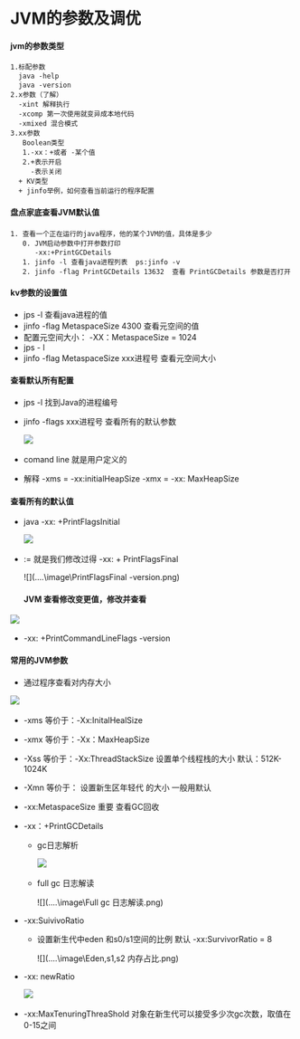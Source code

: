 # JVM的参数及调优
#### jvm的参数类型
    1.标配参数
      java -help
      java -version
    2.x参数（了解）
      -xint 解释执行
      -xcomp 第一次使用就变异成本地代码
      -xmixed 混合模式
    3.xx参数
       Boolean类型
       1.-xx：+或者 -某个值
       2.+表示开启
         -表示关闭
      + KV类型
      + jinfo举例，如何查看当前运行的程序配置

#### 盘点家底查看JVM默认值
    1. 查看一个正在运行的java程序，他的某个JVM的值，具体是多少
       0. JVM启动参数中打开参数打印
          -xx:+PrintGCDetails
       1. jinfo -l 查看java进程列表  ps:jinfo -v
       2. jinfo -flag PrintGCDetails 13632  查看 PrintGCDetails 参数是否打开

####  kv参数的设置值

- jps -l 查看java进程的值
- jinfo -flag MetaspaceSize 4300 查看元空间的值
- 配置元空间大小： -XX：MetaspaceSize = 1024
- jps - l 
- jinfo -flag MetaspaceSize xxx进程号  查看元空间大小



####  查看默认所有配置

- jps -l 找到Java的进程编号

- jinfo -flags  xxx进程号  查看所有的默认参数

   ![](..\..\image\查看JVM默认所有参数.png)

-  comand line 就是用户定义的
- 解释 -xms = -xx:initialHeapSize  -xmx   =  -xx: MaxHeapSize

####  查看所有的默认值

- java -xx: +PrintFlagsInitial

  ![](..\..\image\默认所有启动参数jvm.png)

- := 就是我们修改过得  -xx: + PrintFlagsFinal

  ![](..\..\image\PrintFlagsFinal -version.png)

    ####  JVM 查看修改变更值，修改并查看

![](..\..\image\修改jvm参数并查看.png)

-  -xx: +PrintCommandLineFlags -version



####  常用的JVM参数

-  通过程序查看对内存大小

  ![](..\image\通过代码查看堆内存大小.png)

- -xms  等价于：-Xx:InitalHealSize

- -xmx 等价于：-Xx：MaxHeapSize

- -Xss   等价于：-Xx:ThreadStackSize  设置单个线程栈的大小 默认：512K-1024K

- -Xmn  等价于：  设置新生区年轻代 的大小  一般用默认

- -xx:MetaspaceSize  重要  查看GC回收

- -xx：+PrintGCDetails

  - gc日志解析

    ![](..\..\image\gc日志解读.png)

  - full  gc 日志解读

    ![](..\..\image\Full gc 日志解读.png)

- -xx:SuivivoRatio

  - 设置新生代中eden 和s0/s1空间的比例  默认 -xx:SurvivorRatio = 8

    ![](..\..\image\Eden,s1,s2 内存占比.png)

- -xx: newRatio

  ![](..\..\image\新生代和老年代内存占比.png)

- -xx:MaxTenuringThreaShold  对象在新生代可以接受多少次gc次数，取值在0-15之间
